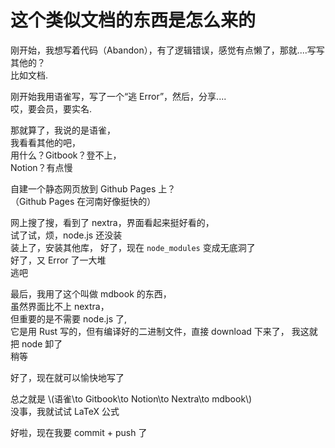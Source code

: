 # 这个类似文档的东西是怎么来的

刚开始，我想写着代码（Abandon），有了逻辑错误，感觉有点懒了，那就....写写其他的？  
比如文档.  
  
刚开始我用语雀写，写了一个“逃 Error”，然后，分享....  
哎，要会员，要实名.  
  
那就算了，我说的是语雀，  
我看看其他的吧，  
用什么？Gitbook？登不上，  
Notion？有点慢  
  
自建一个静态网页放到 Github Pages 上？  
（Github Pages 在河南好像挺快的）  
  

网上搜了搜，看到了 nextra，界面看起来挺好看的，  
试了试，烦，node.js 还没装  
装上了，安装其他库，
好了，现在 `node_modules` 变成无底洞了  
好了，又 Error 了一大堆  
逃吧  
  
最后，我用了这个叫做 mdbook 的东西，  
虽然界面比不上 nextra，  
但重要的是不需要 node.js 了,  
它是用 Rust 写的，但有编译好的二进制文件，直接 download 下来了，
我这就把 node 卸了  
稍等  
  
好了，现在就可以愉快地写了  

总之就是 \\(语雀\to Gitbook\to Notion\to Nextra\to mdbook\\)  
没事，我就试试 LaTeX 公式

好啦，现在我要 commit + push 了